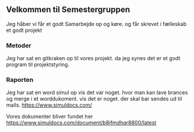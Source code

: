 ## Velkommen til Semestergruppen

Jeg håber vi får et godt Samarbejde op og køre. og får skrevet i fælleskab et godt projekt


### Metoder

Jeg har sat en gitkraken op til vores projekt. da jeg synes det er et godt program til projektstyring.

### Raporten
Jeg har sat en word simul op vis det var noget.
hvor man kan lave brances og merge i et worddukoment. vis det er noget.
der skal bar sendes ud til mails. https://www.simuldocs.com/

Vores dokumenter bliver fundet her https://www.simuldocs.com/document/b8jfmdhqr8800/latest

